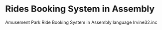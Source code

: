 # Rides Booking System in Assembly
Amusement Park Ride Booking System in Assembly language Irvine32.inc
